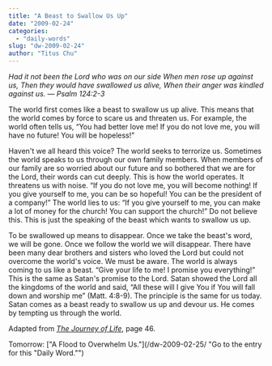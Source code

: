 ```yaml
---
title: "A Beast to Swallow Us Up"
date: "2009-02-24"
categories: 
  - "daily-words"
slug: "dw-2009-02-24"
author: "Titus Chu"
---
```


_Had it not been the Lord who was on our side When men rose up against us, Then they would have swallowed us alive, When their anger was kindled against us. — Psalm 124:2-3_

The world first comes like a beast to swallow us up alive. This means that the world comes by force to scare us and threaten us. For example, the world often tells us, “You had better love me! If you do not love me, you will have no future! You will be hopeless!”

Haven't we all heard this voice? The world seeks to terrorize us. Sometimes the world speaks to us through our own family members. When members of our family are so worried about our future and so bothered that we are for the Lord, their words can cut deeply. This is how the world operates. It threatens us with noise. “If you do not love me, you will become nothing! If you give yourself to me, you can be so hopeful! You can be the president of a company!” The world lies to us: “If you give yourself to me, you can make a lot of money for the church! You can support the church!” Do not believe this. This is just the speaking of the beast which wants to swallow us up.

To be swallowed up means to disappear. Once we take the beast's word, we will be gone. Once we follow the world we will disappear. There have been many dear brothers and sisters who loved the Lord but could not overcome the world's voice. We must be aware. The world is always coming to us like a beast. “Give your life to me! I promise you everything!” This is the same as Satan's promise to the Lord. Satan showed the Lord all the kingdoms of the world and said, “All these will I give You if You will fall down and worship me” (Matt. 4:8-9). The principle is the same for us today. Satan comes as a beast ready to swallow us up and devour us. He comes by tempting us through the world.

Adapted from [_The Journey of Life_](/book-journey-of-life/ "Go to the entry for this book"), page 46.

Tomorrow: ["A Flood to Overwhelm Us."](/dw-2009-02-25/ "Go to the entry for this "Daily Word."")
